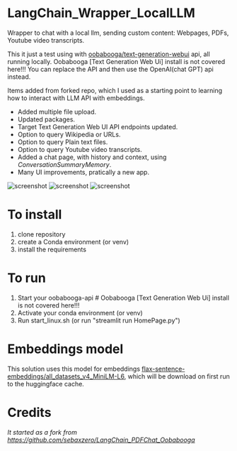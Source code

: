 # LangChain_Wrapper_LocalLLM

Wrapper to chat with a local llm, sending custom content: Webpages, PDFs, Youtube video transcripts.

This it just a test using with [oobabooga/text-generation-webui](https://github.com/oobabooga/text-generation-webui) api, all running locally.
Oobabooga [Text Generation Web Ui] install is not covered here!!! You can replace the API and then use the OpenAI(chat GPT) api instead.

Items added from forked repo, which I used as a starting point to learning how to interact with LLM API with embeddings.
- Added multiple file upload.
- Updated packages.
- Target Text Generation Web UI API endpoints updated.
- Option to query Wikipedia or URLs.
- Option to query Plain text files.
- Option to query Youtube video transcripts.
- Added a chat page, with history and context, using _ConversationSummaryMemory_.
- Many UI improvements, pratically a new app.

![screenshot](https://github.com/hugodopradofernandes/LangChain_Wrapper_LocalLLM/blob/main/screenshots/Screenshot_20240419_175425.png)
![screenshot](https://github.com/hugodopradofernandes/Local-LLM-LangChain-Wrapper/blob/main/screenshots/Screenshot_20240419_174526.png)
![screenshot](https://github.com/hugodopradofernandes/LangChain_Wrapper_LocalLLM/blob/main/screenshots/Screenshot_20240419_174647.png)

# To install

1. clone repository
2. create a Conda environment (or venv)
3. install the requirements

# To run 

1. Start your oobabooga-api # Oobabooga [Text Generation Web Ui] install is not covered here!!!
2. Activate your conda environment (or venv)
3. Run start_linux.sh (or run "streamlit run HomePage.py")

# Embeddings model

This solution uses this model for embeddings [flax-sentence-embeddings/all_datasets_v4_MiniLM-L6](https://huggingface.co/flax-sentence-embeddings/all_datasets_v4_MiniLM-L6), which will be download on first run to the huggingface cache.

# Credits

_It started as a fork from https://github.com/sebaxzero/LangChain_PDFChat_Oobabooga_
